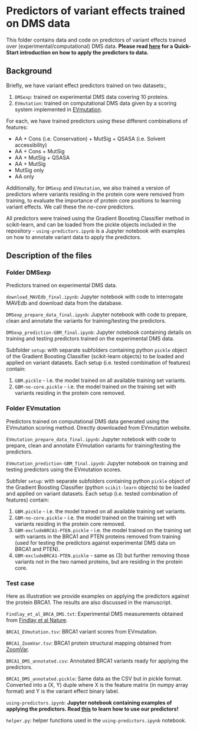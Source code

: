 # Predictors of variant effects trained on DMS data

This folder contains data and code on predictors of variant effects trained over (experimental/computational) DMS data. **Please read [here](https://github.com/josef0731/mutational-dark-matter/blob/main/Prediction/using-predictors.ipynb) for a Quick-Start introduction on how to apply the predictors to data.**

## Background

Briefly, we have variant effect predictors trained on two datasets:,

1. `DMSexp`: trained on experimental DMS data covering 10 proteins.
2. `EVmutation`: trained on computational DMS data given by a scoring system implemented in [EVmutation](https://marks.hms.harvard.edu/evmutation/).

For each, we have trained predictors using these different combinations of features:

* AA + Cons (i.e. Conservation) + MutSig + QSASA (i.e. Solvent accessibility)
* AA + Cons + MutSig
* AA + MutSig + QSASA
* AA + MutSig
* MutSig only
* AA only

Additionally, for `DMSexp` and `EVmutation`, we also trained a version of predictors where variants residing in the protein core were removed from training, to evaluate the importance of protein core positions to learning variant effects. We call these the *no-core* predictors.

All predictors were trained using the Gradient Boosting Classifier method in scikit-learn, and can be loaded from the pickle objects included in the repository - `using-predictors.ipynb` is a Jupyter notebook with examples on how to annotate variant data to apply the predictors.

## Description of the files

### Folder DMSexp

Predictors trained on experimental DMS data.

`download_MAVEdb_final.ipynb`: Jupyter notebook with code to interrogate MAVEdb and download data from the database.

`DMSexp_prepare_data_final.ipynb`: Jupyter notebook with code to prepare, clean and annotate the variants for training/testing the predictors.

`DMSexp_prediction-GBM_final.ipynb`: Jupyter notebook containing details on training and testing predictors trained on the experimental DMS data.

Subfolder `setup`: with separate subfolders containing python `pickle` object of the Gradient Boosting Classifier (scikit-learn objects) to be loaded and applied on variant datasets. Each setup (i.e. tested combination of features) contain:

1. `GBM.pickle` - i.e. the model trained on all available training set variants.
2. `GBM-no-core.pickle` - i.e. the model trained on the training set with variants residing in the protein core removed.

### Folder EVmutation

Predictors trained on computational DMS data generated using the EVmutation scoring method. Directly downloaded from EVmutation website.

`EVmutation_prepare_data_final.ipynb`: Jupyter notebook with code to prepare, clean and annotate EVmutation variants for training/testing the predictors.

`EVmutation_prediction-GBM_final.ipynb`: Jupyter notebook on training and testing predictors using the EVmutation scores.

Subfoler `setup`: with separate subfolders containing python `pickle` object of the Gradient Boosting Classifier (python `scikit-learn` objects) to be loaded and applied on variant datasets. Each setup (i.e. tested combination of features) contain:

1. `GBM.pickle` - i.e. the model trained on all available training set variants.
2. `GBM-no-core.pickle` - i.e. the model trained on the training set with variants residing in the protein core removed.
3. `GBM-excludeBRCA1-PTEN.pickle` - i.e. the model trained on the training set with variants in the BRCA1 and PTEN proteins removed from training (used for testing the predictors against experimental DMS data on BRCA1 and PTEN).
4. `GBM-excludeBRCA1-PTEN.pickle` - same as (3) but further removing those variants not in the two named proteins, but are residing in the protein core.

### Test case

Here as illustration we provide examples on applying the predictors against the protein BRCA1. The results are also discussed in the manuscript.

`Findlay_et_al_BRCA_DMS.txt`: Experimental DMS measurements obtained from [Findlay et al Nature](https://www.nature.com/articles/s41586-018-0461-z).

`BRCA1_EVmutation.tsv`: BRCA1 variant scores from EVmutation.

`BRCA1_ZoomVar.tsv`: BRCA1 protein structural mapping obtained from [ZoomVar](https://fraternalilab.kcl.ac.uk/ZoomVar/).

`BRCA1_DMS_annotated.csv`: Annotated BRCA1 variants ready for applying the predictors.

`BRCA1_DMS_annotated.pickle`: Same data as the CSV but in pickle format. Converted into a (X, Y) duple where X is the feature matrix (in numpy array format) and Y is the variant effect binary label.

`using-predictors.ipynb`: **Jupyter notebook containing examples of applying the predictors. Read [this](https://github.com/josef0731/mutational-dark-matter/blob/main/Prediction/using-predictors.ipynb) to learn how to use our predictors!**
 
`helper.py`: helper functions used in the `using-predictors.ipynb` notebook.
